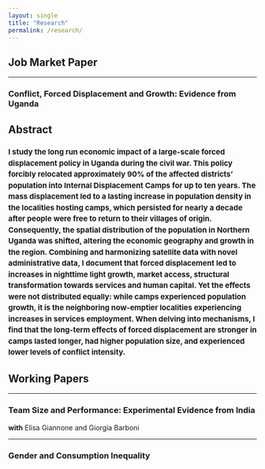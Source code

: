 ```yaml
---
layout: single
title: "Research"
permalink: /research/
---
```

## Job Market Paper
---

### **Conflict, Forced Displacement and Growth: Evidence from Uganda**  

**Abstract**  
<span style="font-size: 15px; line-height: 1.5;">  
I study the long run economic impact of a large-scale forced displacement policy in Uganda during the civil war. This policy forcibly relocated approximately 90% of the affected districts’ population into Internal Displacement Camps for up to ten years. The mass displacement led to a lasting increase in population density in the localities hosting camps, which persisted for nearly a decade after people were free to return to their villages of origin. Consequently, the spatial distribution of the population in Northern Uganda was shifted, altering the economic geography and growth in the region. Combining and harmonizing satellite data with novel administrative data, I document that forced displacement led to increases in nighttime light growth, market access, structural transformation towards services and human capital. Yet the effects were not distributed equally: while camps experienced population growth, it is the neighboring now-emptier localities experiencing increases in services employment.  When delving into mechanisms,  I find that the long-term effects of forced displacement are stronger in camps lasted longer, had higher population size, and experienced lower levels of conflict intensity.</span>
---
## Working Papers
---

### **Team Size and Performance: Experimental Evidence from India**  
**with** Elisa Giannone and Giorgia Barboni  

---


### **Gender and Consumption Inequality**  


